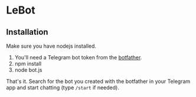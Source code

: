 # LeBot

## Installation

Make sure you have nodejs installed.

1. You'll need a Telegram bot token from the [botfather](https://core.telegram.org/bots#3-how-do-i-create-a-bot).
2. npm install
3. node bot.js

That's it. Search for the bot you created with the botfather in your Telegram app and start chatting (type `/start` if needed).

